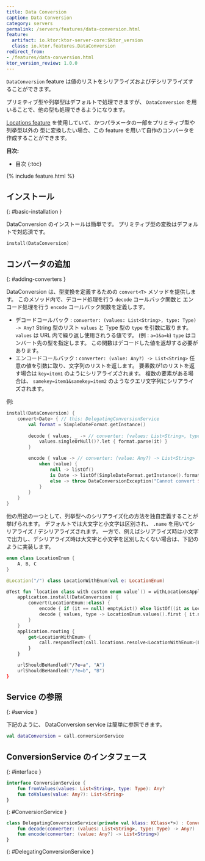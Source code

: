 ```yaml
---
title: Data Conversion
caption: Data Conversion
category: servers
permalink: /servers/features/data-conversion.html
feature:
  artifact: io.ktor:ktor-server-core:$ktor_version
  class: io.ktor.features.DataConversion
redirect_from:
- /features/data-conversion.html
ktor_version_review: 1.0.0
---
```


`DataConversion` feature は値のリストをシリアライズおよびデシリアライズすることができます。

プリミティブ型や列挙型はデフォルトで処理できますが、 `DataConversion` を用いることで、他の型も処理できるようになります。

[Locations feature](/servers/features/locations.html) を使用していて、かつパラメータの一部をプリミティブ型や列挙型以外の
型に変換したい場合、この feature を用いて自作のコンバータを作成することができます。


**目次:**

* 目次
{:toc}

{% include feature.html %}

## インストール
{: #basic-installation }

DataConversion のインストールは簡単です。
プリミティブ型の変換はデフォルトで対応済です。

```kotlin
install(DataConversion)
```

## コンバータの追加
{: #adding-converters }

DataConversion は、型変換を定義するための `convert<T>` メソッドを提供します。
このメソッド内で、デコード処理を行う `decode` コールバック関数と
エンコード処理を行う `encode` コールバック関数を定義します。

* デコードコールバック : `converter: (values: List<String>, type: Type) -> Any?`
  String 型のリスト `values` と Type 型の `type` を引数に取ります。
  `values` は URL 内で繰り返し使用されうる値です。 (例 : `a=1&a=b`)
  `type` はコンバート先の型を指定します。
  この関数はデコードした値を返却する必要があります。
* エンコードコールバック : `converter: (value: Any?) -> List<String>`
  任意の値を引数に取り、文字列のリストを返します。
  要素数が1のリストを返す場合は `key=item1` のようにシリアライズされます。
  複数の要素がある場合は、 `samekey=item1&samekey=item2` のようなクエリ文字列にシリアライズされます。
  

例:

```kotlin
install(DataConversion) {
    convert<Date> { // this: DelegatingConversionService
        val format = SimpleDateFormat.getInstance()
    
        decode { values, _ -> // converter: (values: List<String>, type: Type) -> Any?
            values.singleOrNull()?.let { format.parse(it) }
        }

        encode { value -> // converter: (value: Any?) -> List<String>
            when (value) {
                null -> listOf()
                is Date -> listOf(SimpleDateFormat.getInstance().format(value))
                else -> throw DataConversionException("Cannot convert $value as Date")
            }
        }
    }
}
```

他の用途の一つとして、列挙型へのシリアライズ化の方法を独自定義することが挙げられます。
デフォルトでは大文字と小文字は区別され、 `.name` を用いてシリアライズ / デシリアライズされます。
一方で、例えばシリアライズ時は小文字で出力し、デシリアライズ時は大文字と小文字を区別したくない場合は、下記のように実装します。

```kotlin
enum class LocationEnum {
    A, B, C
}

@Location("/") class LocationWithEnum(val e: LocationEnum)

@Test fun `location class with custom enum value`() = withLocationsApplication {
    application.install(DataConversion) {
        convert(LocationEnum::class) {
            encode { if (it == null) emptyList() else listOf((it as LocationEnum).name.toLowerCase()) }
            decode { values, type -> LocationEnum.values().first { it.name.toLowerCase() in values } }
        }
    }
    application.routing {
        get<LocationWithEnum> {
            call.respondText(call.locations.resolve<LocationWithEnum>(LocationWithEnum::class, call).e.name)
        }
    }

    urlShouldBeHandled("/?e=a", "A")
    urlShouldBeHandled("/?e=b", "B")
}
```

## Service の参照
{: #service }

下記のように、 DataConversion service は簡単に参照できます。

```kotlin
val dataConversion = call.conversionService
```

## ConversionService のインタフェース
{: #interface }

```kotlin
interface ConversionService {
    fun fromValues(values: List<String>, type: Type): Any?
    fun toValues(value: Any?): List<String>
}
```
{: #ConversionService }

```kotlin
class DelegatingConversionService(private val klass: KClass<*>) : ConversionService {
    fun decode(converter: (values: List<String>, type: Type) -> Any?)
    fun encode(converter: (value: Any?) -> List<String>)
}
```
{: #DelegatingConversionService }